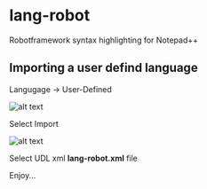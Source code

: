 # lang-robot

Robotframework syntax highlighting for Notepad++

## Importing a user defind language

Langugage -> User-Defined

![alt text](http://docs.notepad-plus-plus.org/images/1/1a/Udl_tuto02.gif "User-Defined")

Select Import

![alt text](http://docs.notepad-plus-plus.org/images/8/80/Ulds_undock.png "Import")

Select UDL xml **lang-robot.xml** file

Enjoy...
